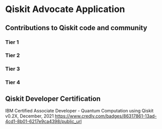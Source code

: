 # Qiskit Advocate Application
## Contributions to Qiskit code and community
### Tier 1

### Tier 2

### Tier 3

### Tier 4

## Qiskit Developer Certification
IBM Certified Associate Developer - Quantum Computation using Qiskit v0.2X, December, 2021
https://www.credly.com/badges/86317861-13ad-4cd1-8b01-6217e9ca4398/public_url
## 
